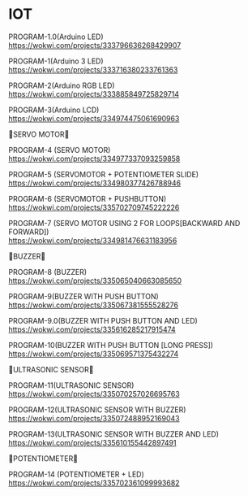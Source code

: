 # IOT

PROGRAM-1.0(Arduino LED)<br>
https://wokwi.com/projects/333796636268429907

PROGRAM-1(Arduino 3 LED)<br>
https://wokwi.com/projects/333716380233761363

PROGRAM-2(Arduino RGB LED)<br>
https://wokwi.com/projects/333885849725829714

PROGRAM-3(Arduino LCD)<br>
https://wokwi.com/projects/334974475061690963

🤍SERVO MOTOR🤍

PROGRAM-4 (SERVO MOTOR)<br>
https://wokwi.com/projects/334977337093259858

PROGRAM-5 (SERVOMOTOR + POTENTIOMETER SLIDE)<br>
https://wokwi.com/projects/334980377426788946

PROGRAM-6 (SERVOMOTOR + PUSHBUTTON)<br>
https://wokwi.com/projects/335702709745222226

PROGRAM-7 (SERVO MOTOR USING 2 FOR LOOPS[BACKWARD AND FORWARD])<BR>
 https://wokwi.com/projects/334981476631183956

🤍BUZZER🤍

 PROGRAM-8 (BUZZER)<br>
 https://wokwi.com/projects/335065040663085650
 
PROGRAM-9(BUZZER WITH PUSH BUTTON)<br>
https://wokwi.com/projects/335067381555528276

 PROGRAM-9.0(BUZZER WITH PUSH BUTTON AND LED)<br>
 https://wokwi.com/projects/335616285217915474
 
 PROGRAM-10(BUZZER WITH PUSH BUTTON [LONG PRESS])<br>
 https://wokwi.com/projects/335069571375432274

🤍ULTRASONIC SENSOR🤍

 PROGRAM-11(ULTRASONIC SENSOR)<br>
https://wokwi.com/projects/335070257026695763
 
 PROGRAM-12(ULTRASONIC SENSOR WITH BUZZER)<br>
 https://wokwi.com/projects/335072488952169043
 
 PROGRAM-13(ULTRASONIC SENSOR WITH BUZZER AND LED)<br>
 https://wokwi.com/projects/335610155442897491
 
 🤍POTENTIOMETER🤍
 
 PROGRAM-14 (POTENTIOMETER + LED)
https://wokwi.com/projects/335702361099993682
 
